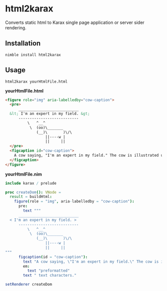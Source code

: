 # html2karax
Converts static html to Karax single page application or server sider rendering.

## Installation

```
nimble install html2karax
```

## Usage

```
html2karax yourHtmlFile.html
```

**yourHtmlFile.html**

```html
<figure role="img" aria-labelledby="cow-caption">
  <pre>
      ___________________________
  &lt; I'm an expert in my field. &gt;
      ---------------------------
          \   ^__^
           \  (oo)\_______
              (__)\       )\/\
                  ||----w |
                  ||     ||
  </pre>
  <figcaption id="cow-caption">
    A cow saying, "I'm an expert in my field." The cow is illustrated using <em>preformatted</em> text characters.
  </figcaption>
</figure>
```

**yourHtmlFile.nim**

```nim
include karax / prelude

proc createDom(): VNode =
  result = buildHtml:
    figure(role = "img", aria-labelledby = "cow-caption"):
      pre:
        text """
      ___________________________
  < I'm an expert in my field. >
      ---------------------------
          \   ^__^
           \  (oo)\_______
              (__)\       )\/\
                  ||----w |
                  ||     ||
"""
      figcaption(id = "cow-caption"):
        text "A cow saying, \"I'm an expert in my field.\" The cow is illustrated using "
        em:
          text "preformatted"
        text " text characters."

setRenderer createDom
```
